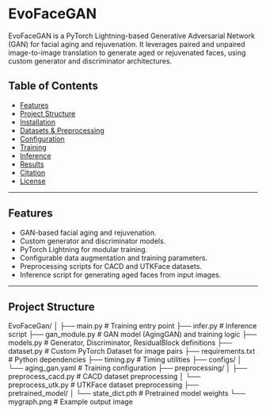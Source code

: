 # EvoFaceGAN

EvoFaceGAN is a PyTorch Lightning-based Generative Adversarial Network (GAN) for facial aging and rejuvenation. It leverages paired and unpaired image-to-image translation to generate aged or rejuvenated faces, using custom generator and discriminator architectures.

## Table of Contents

- [Features](#features)
- [Project Structure](#project-structure)
- [Installation](#installation)
- [Datasets & Preprocessing](#datasets--preprocessing)
- [Configuration](#configuration)
- [Training](#training)
- [Inference](#inference)
- [Results](#results)
- [Citation](#citation)
- [License](#license)

---

## Features

- GAN-based facial aging and rejuvenation.
- Custom generator and discriminator models.
- PyTorch Lightning for modular training.
- Configurable data augmentation and training parameters.
- Preprocessing scripts for CACD and UTKFace datasets.
- Inference script for generating aged faces from input images.

---

## Project Structure

EvoFaceGan/ │ ├── main.py # Training entry point ├── infer.py # Inference script ├── gan_module.py # GAN model (AgingGAN) and training logic ├── models.py # Generator, Discriminator, ResidualBlock definitions ├── dataset.py # Custom PyTorch Dataset for image pairs ├── requirements.txt # Python dependencies ├── timing.py # Timing utilities ├── configs/ │ └── aging_gan.yaml # Training configuration ├── preprocessing/ │ ├── preprocess_cacd.py # CACD dataset preprocessing │ └── preprocess_utk.py # UTKFace dataset preprocessing ├── pretrained_model/ │ └── state_dict.pth # Pretrained model weights └── mygraph.png # Example output image
